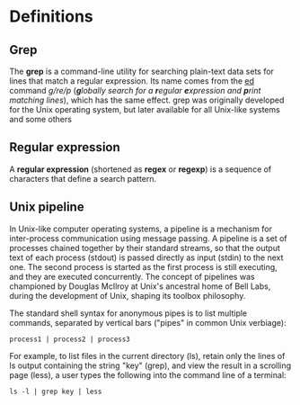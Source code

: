 # Definitions

## Grep

The **grep** is a command-line utility for searching plain-text data sets for lines that match a regular expression. Its name comes from the [ed](https://en.wikipedia.org/wiki/Ed_(text_editor)) command *g/re/p* (_**g**lobally search for a **r**egular **e**xpression and **p**rint matching lines_), which has the same effect. grep was originally developed for the Unix operating system, but later available for all Unix-like systems and some others

## Regular expression

A **regular expression** (shortened as **regex** or **regexp**) is a sequence of characters that define a search pattern.

## Unix pipeline

In Unix-like computer operating systems, a pipeline is a mechanism for inter-process communication using message passing. A pipeline is a set of processes chained together by their standard streams, so that the output text of each process (stdout) is passed directly as input (stdin) to the next one. The second process is started as the first process is still executing, and they are executed concurrently. The concept of pipelines was championed by Douglas McIlroy at Unix's ancestral home of Bell Labs, during the development of Unix, shaping its toolbox philosophy.

The standard shell syntax for anonymous pipes is to list multiple commands, separated by vertical bars ("pipes" in common Unix verbiage):

```console
process1 | process2 | process3
```

For example, to list files in the current directory (ls), retain only the lines of ls output containing the string "key" (grep), and view the result in a scrolling page (less), a user types the following into the command line of a terminal:

```console
ls -l | grep key | less
```
